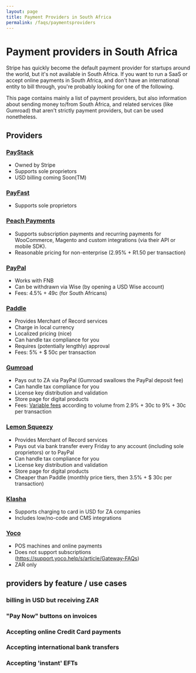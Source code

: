 ```yaml
---
layout: page
title: Payment Providers in South Africa
permalink: /faqs/paymentsproviders
---
```


# Payment providers in South Africa

Stripe has quickly become the default payment provider for startups around the world, but it's not available in South Africa. If you want to run a SaaS or accept online payments in South Africa, and don't have an international entity to bill through, you're probably looking for one of the following.

This page contains mainly a list of payment providers, but also information about sending money to/from South Africa, and related services (like Gumroad) that aren't strictly payment providers, but can be used nonetheless.

## Providers

### [PayStack](https://paystack.com/za/)

- Owned by Stripe
- Supports sole proprietors
- USD billing coming Soon(TM)

### [PayFast](https://www.payfast.co.za/)

- Supports sole proprietors

### [Peach Payments](https://www.peachpayments.com/)

- Supports subscription payments and recurring payments for WooCommerce, Magento and custom integrations (via their API or mobile SDK).
- Reasonable pricing for non-enterprise (2.95% + R1.50 per transaction)

### [PayPal](https://www.paypal.com/za/home)

- Works with FNB
- Can be withdrawn via Wise (by opening a USD Wise account)
- Fees: 4.5% + 49c (for South Africans)

### [Paddle](http://paddle.com/)

- Provides Merchant of Record services
- Charge in local currency
- Localized pricing (nice)
- Can handle tax compliance for you
- Requires (potentially lengthly) approval
- Fees: 5% + $ 50c per transaction

### [Gumroad](https://gumroad.com/) 

- Pays out to ZA via PayPal (Gumroad swallows the PayPal deposit fee)
- Can handle tax compliance for you
- License key distribution and validation
- Store page for digital products
- Fees: [Variable fees](https://gumroad.com/pricing) according to volume from 2.9% + 30c to 9% + 30c per transaction

### [Lemon Squeezy](https://www.lemonsqueezy.com/)

- Provides Merchant of Record services
- Pays out via bank transfer every Friday to any account (including sole proprietors) or to PayPal
- Can handle tax compliance for you
- License key distribution and validation
- Store page for digital products
- Cheaper than Paddle (monthly price tiers, then 3.5% + $ 30c per transaction)

### [Klasha](https://klasha.com)

- Supports charging to card in USD for ZA companies
- Includes low/no-code and CMS integrations

### [Yoco](https://www.yoco.com)

- POS machines and online payments
- Does not support subscriptions (https://support.yoco.help/s/article/Gateway-FAQs)
- ZAR only

## providers by feature / use cases

### billing in USD but receiving ZAR

### "Pay Now" buttons on invoices

### Accepting online Credit Card payments

### Accepting international bank transfers

### Accepting 'instant' EFTs 
